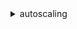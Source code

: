 <details>

<summary>
autoscaling
</summary>

- <details><summary>attach-instances</summary>

  * --instance-ids
  * --auto-scaling-group-name
  * --cli-input-json
  * --cli-input-yaml
  * --generate-cli-skeleton


- <details><summary>attach-load-balancers</summary>

  * --auto-scaling-group-name
  * --load-balancer-names
  * --cli-input-json
  * --cli-input-yaml
  * --generate-cli-skeleton


- <details><summary>attach-load-balancer-target-groups</summary>

  * --auto-scaling-group-name
  * --target-group-arns
  * --cli-input-json
  * --cli-input-yaml
  * --generate-cli-skeleton


- <details><summary>batch-delete-scheduled-action</summary>

  * --auto-scaling-group-name
  * --scheduled-action-names
  * --cli-input-json
  * --cli-input-yaml
  * --generate-cli-skeleton


- <details><summary>batch-put-scheduled-update-group-action</summary>

  * --auto-scaling-group-name
  * --scheduled-update-group-actions
  * --cli-input-json
  * --cli-input-yaml
  * --generate-cli-skeleton


- <details><summary>cancel-instance-refresh</summary>

  * --auto-scaling-group-name
  * --cli-input-json
  * --cli-input-yaml
  * --generate-cli-skeleton


- <details><summary>complete-lifecycle-action</summary>

  * --lifecycle-hook-name
  * --auto-scaling-group-name
  * --lifecycle-action-token
  * --lifecycle-action-result
  * --instance-id
  * --cli-input-json
  * --cli-input-yaml
  * --generate-cli-skeleton


- <details><summary>create-auto-scaling-group</summary>

  * --auto-scaling-group-name
  * --launch-configuration-name
  * --launch-template
  * --mixed-instances-policy
  * --instance-id
  * --min-size
  * --max-size
  * --desired-capacity
  * --default-cooldown
  * --availability-zones
  * --load-balancer-names
  * --target-group-arns
  * --health-check-type
  * --health-check-grace-period
  * --placement-group
  * --vpc-zone-identifier
  * --termination-policies
  * --new-instances-protected-from-scale-in
  * --no-new-instances-protected-from-scale-in
  * --capacity-rebalance
  * --no-capacity-rebalance
  * --lifecycle-hook-specification-list
  * --tags
  * --service-linked-role-arn
  * --max-instance-lifetime
  * --context
  * --cli-input-json
  * --cli-input-yaml
  * --generate-cli-skeleton


- <details><summary>create-launch-configuration</summary>

  * --launch-configuration-name
  * --image-id
  * --key-name
  * --security-groups
  * --classic-link-vpc-id
  * --classic-link-vpc-security-groups
  * --user-data
  * --instance-id
  * --instance-type
  * --kernel-id
  * --ramdisk-id
  * --block-device-mappings
  * --instance-monitoring
  * --spot-price
  * --iam-instance-profile
  * --ebs-optimized
  * --no-ebs-optimized
  * --associate-public-ip-address
  * --no-associate-public-ip-address
  * --placement-tenancy
  * --metadata-options
  * --cli-input-json
  * --cli-input-yaml
  * --generate-cli-skeleton


- <details><summary>create-or-update-tags</summary>

  * --tags
  * --cli-input-json
  * --cli-input-yaml
  * --generate-cli-skeleton


- <details><summary>delete-auto-scaling-group</summary>

  * --auto-scaling-group-name
  * --force-delete
  * --no-force-delete
  * --cli-input-json
  * --cli-input-yaml
  * --generate-cli-skeleton


- <details><summary>delete-launch-configuration</summary>

  * --launch-configuration-name
  * --cli-input-json
  * --cli-input-yaml
  * --generate-cli-skeleton


- <details><summary>delete-lifecycle-hook</summary>

  * --lifecycle-hook-name
  * --auto-scaling-group-name
  * --cli-input-json
  * --cli-input-yaml
  * --generate-cli-skeleton


- <details><summary>delete-notification-configuration</summary>

  * --auto-scaling-group-name
  * --topic-arn
  * --cli-input-json
  * --cli-input-yaml
  * --generate-cli-skeleton


- <details><summary>delete-policy</summary>

  * --auto-scaling-group-name
  * --policy-name
  * --cli-input-json
  * --cli-input-yaml
  * --generate-cli-skeleton


- <details><summary>delete-scheduled-action</summary>

  * --auto-scaling-group-name
  * --scheduled-action-name
  * --cli-input-json
  * --cli-input-yaml
  * --generate-cli-skeleton


- <details><summary>delete-tags</summary>

  * --tags
  * --cli-input-json
  * --cli-input-yaml
  * --generate-cli-skeleton


- <details><summary>delete-warm-pool</summary>

  * --auto-scaling-group-name
  * --force-delete
  * --no-force-delete
  * --cli-input-json
  * --cli-input-yaml
  * --generate-cli-skeleton


- <details><summary>describe-account-limits</summary>

  * --cli-input-json
  * --cli-input-yaml
  * --generate-cli-skeleton


- <details><summary>describe-adjustment-types</summary>

  * --cli-input-json
  * --cli-input-yaml
  * --generate-cli-skeleton


- <details><summary>describe-auto-scaling-groups</summary>

  * --auto-scaling-group-names
  * --cli-input-json
  * --cli-input-yaml
  * --starting-token
  * --page-size
  * --max-items
  * --generate-cli-skeleton


- <details><summary>describe-auto-scaling-instances</summary>

  * --instance-ids
  * --cli-input-json
  * --cli-input-yaml
  * --starting-token
  * --page-size
  * --max-items
  * --generate-cli-skeleton


- <details><summary>describe-auto-scaling-notification-types</summary>

  * --cli-input-json
  * --cli-input-yaml
  * --generate-cli-skeleton


- <details><summary>describe-instance-refreshes</summary>

  * --auto-scaling-group-name
  * --instance-refresh-ids
  * --next-token
  * --max-records
  * --cli-input-json
  * --cli-input-yaml
  * --generate-cli-skeleton


- <details><summary>describe-launch-configurations</summary>

  * --launch-configuration-names
  * --cli-input-json
  * --cli-input-yaml
  * --starting-token
  * --page-size
  * --max-items
  * --generate-cli-skeleton


- <details><summary>describe-lifecycle-hooks</summary>

  * --auto-scaling-group-name
  * --lifecycle-hook-names
  * --cli-input-json
  * --cli-input-yaml
  * --generate-cli-skeleton


- <details><summary>describe-lifecycle-hook-types</summary>

  * --cli-input-json
  * --cli-input-yaml
  * --generate-cli-skeleton


- <details><summary>describe-load-balancers</summary>

  * --auto-scaling-group-name
  * --cli-input-json
  * --cli-input-yaml
  * --starting-token
  * --page-size
  * --max-items
  * --generate-cli-skeleton


- <details><summary>describe-load-balancer-target-groups</summary>

  * --auto-scaling-group-name
  * --cli-input-json
  * --cli-input-yaml
  * --starting-token
  * --page-size
  * --max-items
  * --generate-cli-skeleton


- <details><summary>describe-metric-collection-types</summary>

  * --cli-input-json
  * --cli-input-yaml
  * --generate-cli-skeleton


- <details><summary>describe-notification-configurations</summary>

  * --auto-scaling-group-names
  * --cli-input-json
  * --cli-input-yaml
  * --starting-token
  * --page-size
  * --max-items
  * --generate-cli-skeleton


- <details><summary>describe-policies</summary>

  * --auto-scaling-group-name
  * --policy-names
  * --policy-types
  * --cli-input-json
  * --cli-input-yaml
  * --starting-token
  * --page-size
  * --max-items
  * --generate-cli-skeleton


- <details><summary>describe-scaling-activities</summary>

  * --activity-ids
  * --auto-scaling-group-name
  * --include-deleted-groups
  * --no-include-deleted-groups
  * --cli-input-json
  * --cli-input-yaml
  * --starting-token
  * --page-size
  * --max-items
  * --generate-cli-skeleton


- <details><summary>describe-scaling-process-types</summary>

  * --cli-input-json
  * --cli-input-yaml
  * --generate-cli-skeleton


- <details><summary>describe-scheduled-actions</summary>

  * --auto-scaling-group-name
  * --scheduled-action-names
  * --start-time
  * --end-time
  * --cli-input-json
  * --cli-input-yaml
  * --starting-token
  * --page-size
  * --max-items
  * --generate-cli-skeleton


- <details><summary>describe-tags</summary>

  * --filters
  * --cli-input-json
  * --cli-input-yaml
  * --starting-token
  * --page-size
  * --max-items
  * --generate-cli-skeleton


- <details><summary>describe-termination-policy-types</summary>

  * --cli-input-json
  * --cli-input-yaml
  * --generate-cli-skeleton


- <details><summary>describe-warm-pool</summary>

  * --auto-scaling-group-name
  * --max-records
  * --next-token
  * --cli-input-json
  * --cli-input-yaml
  * --generate-cli-skeleton


- <details><summary>detach-instances</summary>

  * --instance-ids
  * --auto-scaling-group-name
  * --should-decrement-desired-capacity
  * --no-should-decrement-desired-capacity
  * --cli-input-json
  * --cli-input-yaml
  * --generate-cli-skeleton


- <details><summary>detach-load-balancers</summary>

  * --auto-scaling-group-name
  * --load-balancer-names
  * --cli-input-json
  * --cli-input-yaml
  * --generate-cli-skeleton


- <details><summary>detach-load-balancer-target-groups</summary>

  * --auto-scaling-group-name
  * --target-group-arns
  * --cli-input-json
  * --cli-input-yaml
  * --generate-cli-skeleton


- <details><summary>disable-metrics-collection</summary>

  * --auto-scaling-group-name
  * --metrics
  * --cli-input-json
  * --cli-input-yaml
  * --generate-cli-skeleton


- <details><summary>enable-metrics-collection</summary>

  * --auto-scaling-group-name
  * --metrics
  * --granularity
  * --cli-input-json
  * --cli-input-yaml
  * --generate-cli-skeleton


- <details><summary>enter-standby</summary>

  * --instance-ids
  * --auto-scaling-group-name
  * --should-decrement-desired-capacity
  * --no-should-decrement-desired-capacity
  * --cli-input-json
  * --cli-input-yaml
  * --generate-cli-skeleton


- <details><summary>execute-policy</summary>

  * --auto-scaling-group-name
  * --policy-name
  * --honor-cooldown
  * --no-honor-cooldown
  * --metric-value
  * --breach-threshold
  * --cli-input-json
  * --cli-input-yaml
  * --generate-cli-skeleton


- <details><summary>exit-standby</summary>

  * --instance-ids
  * --auto-scaling-group-name
  * --cli-input-json
  * --cli-input-yaml
  * --generate-cli-skeleton


- <details><summary>get-predictive-scaling-forecast</summary>

  * --auto-scaling-group-name
  * --policy-name
  * --start-time
  * --end-time
  * --cli-input-json
  * --cli-input-yaml
  * --generate-cli-skeleton


- <details><summary>help</summary>

  * 


- <details><summary>put-lifecycle-hook</summary>

  * --lifecycle-hook-name
  * --auto-scaling-group-name
  * --lifecycle-transition
  * --role-arn
  * --notification-target-arn
  * --notification-metadata
  * --heartbeat-timeout
  * --default-result
  * --cli-input-json
  * --cli-input-yaml
  * --generate-cli-skeleton


- <details><summary>put-notification-configuration</summary>

  * --auto-scaling-group-name
  * --topic-arn
  * --notification-types
  * --cli-input-json
  * --cli-input-yaml
  * --generate-cli-skeleton


- <details><summary>put-scaling-policy</summary>

  * --auto-scaling-group-name
  * --policy-name
  * --policy-type
  * --adjustment-type
  * --min-adjustment-step
  * --min-adjustment-magnitude
  * --scaling-adjustment
  * --cooldown
  * --metric-aggregation-type
  * --step-adjustments
  * --estimated-instance-warmup
  * --target-tracking-configuration
  * --enabled
  * --no-enabled
  * --predictive-scaling-configuration
  * --cli-input-json
  * --cli-input-yaml
  * --generate-cli-skeleton


- <details><summary>put-scheduled-update-group-action</summary>

  * --auto-scaling-group-name
  * --scheduled-action-name
  * --time
  * --start-time
  * --end-time
  * --recurrence
  * --min-size
  * --max-size
  * --desired-capacity
  * --time-zone
  * --cli-input-json
  * --cli-input-yaml
  * --generate-cli-skeleton


- <details><summary>put-warm-pool</summary>

  * --auto-scaling-group-name
  * --max-group-prepared-capacity
  * --min-size
  * --pool-state
  * --cli-input-json
  * --cli-input-yaml
  * --generate-cli-skeleton


- <details><summary>record-lifecycle-action-heartbeat</summary>

  * --lifecycle-hook-name
  * --auto-scaling-group-name
  * --lifecycle-action-token
  * --instance-id
  * --cli-input-json
  * --cli-input-yaml
  * --generate-cli-skeleton


- <details><summary>resume-processes</summary>

  * --auto-scaling-group-name
  * --scaling-processes
  * --cli-input-json
  * --cli-input-yaml
  * --generate-cli-skeleton


- <details><summary>set-desired-capacity</summary>

  * --auto-scaling-group-name
  * --desired-capacity
  * --honor-cooldown
  * --no-honor-cooldown
  * --cli-input-json
  * --cli-input-yaml
  * --generate-cli-skeleton


- <details><summary>set-instance-health</summary>

  * --instance-id
  * --health-status
  * --should-respect-grace-period
  * --no-should-respect-grace-period
  * --cli-input-json
  * --cli-input-yaml
  * --generate-cli-skeleton


- <details><summary>set-instance-protection</summary>

  * --instance-ids
  * --auto-scaling-group-name
  * --protected-from-scale-in
  * --no-protected-from-scale-in
  * --cli-input-json
  * --cli-input-yaml
  * --generate-cli-skeleton


- <details><summary>start-instance-refresh</summary>

  * --auto-scaling-group-name
  * --strategy
  * --preferences
  * --cli-input-json
  * --cli-input-yaml
  * --generate-cli-skeleton


- <details><summary>suspend-processes</summary>

  * --auto-scaling-group-name
  * --scaling-processes
  * --cli-input-json
  * --cli-input-yaml
  * --generate-cli-skeleton


- <details><summary>terminate-instance-in-auto-scaling-group</summary>

  * --instance-id
  * --should-decrement-desired-capacity
  * --no-should-decrement-desired-capacity
  * --cli-input-json
  * --cli-input-yaml
  * --generate-cli-skeleton


- <details><summary>update-auto-scaling-group</summary>

  * --auto-scaling-group-name
  * --launch-configuration-name
  * --launch-template
  * --mixed-instances-policy
  * --min-size
  * --max-size
  * --desired-capacity
  * --default-cooldown
  * --availability-zones
  * --health-check-type
  * --health-check-grace-period
  * --placement-group
  * --vpc-zone-identifier
  * --termination-policies
  * --new-instances-protected-from-scale-in
  * --no-new-instances-protected-from-scale-in
  * --service-linked-role-arn
  * --max-instance-lifetime
  * --capacity-rebalance
  * --no-capacity-rebalance
  * --context
  * --cli-input-json
  * --cli-input-yaml
  * --generate-cli-skeleton


</details>

